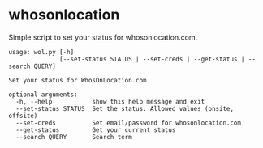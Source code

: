 # whosonlocation

Simple script to set your status for whosonlocation.com. 

    usage: wol.py [-h]
                  [--set-status STATUS | --set-creds | --get-status | --search QUERY]

    Set your status for WhosOnLocation.com

    optional arguments:
      -h, --help           show this help message and exit
      --set-status STATUS  Set the status. Allowed values (onsite, offsite)
      --set-creds          Set email/password for whosonlocation.com
      --get-status         Get your current status
      --search QUERY       Search term
